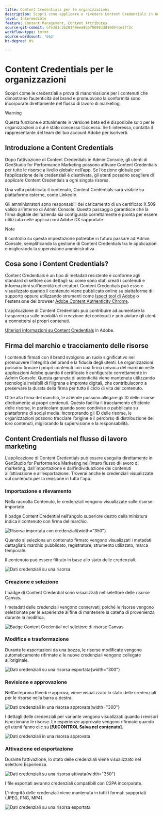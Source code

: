 ```yaml
---
title: Content Credentials per le organizzazioni
description: Scopri come applicare e rivedere Content Credentials in GenStudio for Performance Marketing.
level: Intermediate
feature: Content Management, Content Attributes
source-git-commit: b7e3d1c3b20149eee85670098ddd100b41e27f2c
workflow-type: tm+mt
source-wordcount: '662'
ht-degree: 0%

---
```


# Content Credentials per le organizzazioni

Scopri come le credenziali a prova di manomissione per i contenuti che dimostrano l’autenticità del brand e promuovono la conformità sono incorporate direttamente nel flusso di lavoro di marketing.

>[!WARNING]
>
>Questa funzione è attualmente in versione beta ed è disponibile solo per le organizzazioni a cui è stato concesso l’accesso. Se ti interessa, contatta il rappresentante del team del tuo account Adobe per iscriverti.


## Introduzione a Content Credentials

Dopo l’attivazione di Content Credentials in Admin Console, gli utenti di GenStudio for Performance Marketing possono attivare Content Credentials per tutte le risorse a livello globale nell’app. Se l’opzione globale per l’applicazione delle credenziali è disattivata, gli utenti possono scegliere di applicare Content Credentials a ogni singola risorsa.

Una volta pubblicato il contenuto, Content Credentials sarà visibile su piattaforme esterne, come LinkedIn.

Gli amministratori sono responsabili del caricamento di un certificato X.509 valido all’interno di Admin Console. Questo passaggio garantisce che la firma digitale dell&#39;azienda sia configurata correttamente e pronta per essere utilizzata nelle applicazioni Adobe DX supportate.

>[!NOTE]
>
>Il controllo su questa impostazione potrebbe in futuro passare ad Admin Console, semplificando la gestione di Content Credentials tra le applicazioni e migliorando la supervisione amministrativa.

## Cosa sono i Content Credentials? 

Content Credentials è un tipo di metadati resistente e conforme agli standard di settore con dettagli su come sono stati creati i contenuti e informazioni sull’identità dei creatori. Content Credentials può essere visualizzato quando il contenuto viene pubblicato online su piattaforme di supporto oppure utilizzando strumenti come [Ispect tool di Adobe](https://contentauthenticity.adobe.com/inspect) o l&#39;estensione del browser [Adobe Content Authenticity Chrome](https://helpx.adobe.com/creative-cloud/help/cai/adobe-content-authenticity-chrome-browser-extension.html).  

L’applicazione di Content Credentials può contribuire ad aumentare la trasparenza sulle modalità di creazione dei contenuti e può aiutare gli utenti a connettersi ai propri contenuti.

[Ulteriori informazioni su Content Credentials](https://helpx.adobe.com/it/creative-cloud/help/content-credentials.html) in Adobe.

## Firma del marchio e tracciamento delle risorse

I contenuti firmati con il brand svolgono un ruolo significativo nel promuovere l’integrità del brand e la fiducia degli utenti. Le organizzazioni possono firmare i propri contenuti con una firma univoca del marchio nelle applicazioni Adobe quando il certificato è configurato correttamente in Admin Console. Questa garanzia di autenticità viene mantenuta utilizzando tecnologie invisibili di filigrana e impronte digitali, che contribuiscono a preservare la durata della firma per tutto il ciclo di vita del contenuto.

Oltre alla firma del marchio, le aziende possono allegare gli ID delle risorse direttamente ai propri contenuti. Questo facilita il tracciamento efficiente delle risorse, in particolare quando sono condivise o pubblicate su piattaforme di social media. Incorporando gli ID delle risorse, le organizzazioni possono tracciare l’origine e il percorso di distribuzione dei loro contenuti, migliorando la supervisione e la responsabilità.

## Content Credentials nel flusso di lavoro marketing

L’applicazione di Content Credentials può essere eseguita direttamente in GenStudio for Performance Marketing nell’intero flusso di lavoro di marketing, dall’importazione e dall’individuazione dei contenuti all’attivazione e all’esportazione. Troverai anche le credenziali visualizzate sul contenuto per la revisione in tutta l&#39;app.

### Importazione e rilevamento

Nella raccolta Contenuto, le credenziali vengono visualizzate sulle risorse importate.

Il badge Content Credential nell’angolo superiore destro della miniatura indica il contenuto con firma del marchio.

![Risorsa importata con credenziali](./images/import-discovery1.png){width="350"}

Quando si seleziona un contenuto firmato vengono visualizzati i metadati dettagliati: marchio pubblicato, registratore, strumento utilizzato, marca temporale.

Il contenuto può essere filtrato in base allo stato delle credenziali.

![Dati credenziali su una risorsa](./images/import-discovery2.png)

### Creazione e selezione

I badge di Content Credential sono visualizzati nel selettore delle risorse Canvas.

I metadati delle credenziali vengono conservati, poiché le risorse vengono selezionate per le esperienze al fine di mantenere la catena di provenienza durante la modifica.

![Badge Content Credential nel selettore di risorse Canvas](./images/creation-selection1.png)

### Modifica e trasformazione

Durante le esportazioni da una bozza, le risorse modificate vengono automaticamente rifirmate e le nuove credenziali vengono collegate all’originale.

![Dati credenziali su una risorsa esportata](./images/edit-and-transformation1.png){width="300"}

### Revisione e approvazione

Nell’anteprima Rivedi e approva, viene visualizzato lo stato delle credenziali per le risorse nella barra a destra.

![Dati credenziali in una risorsa approvata](./images/review-and-approve1.png){width="300"}

I dettagli delle credenziali per variante vengono visualizzati quando i revisori ispezionano le risorse. Le esperienze approvate vengono rifirmate quando gli utenti fanno clic su **[!UICONTROL Salva nel contenuto]**.

![Dati credenziali in una risorsa approvata](./images/review-and-approve2.png)

### Attivazione ed esportazione

Durante l’attivazione, lo stato delle credenziali viene visualizzato nel selettore Esperienza.

![Dati credenziali su una risorsa attivata](./images/activate-export1.png){width="350"}

I file esportati avranno credenziali compatibili con C2PA incorporate.

L&#39;integrità delle credenziali viene mantenuta in tutti i formati supportati (JPEG, PNG, MP4).

![Dati credenziali su una risorsa esportata](./images/activate-export2.png)

